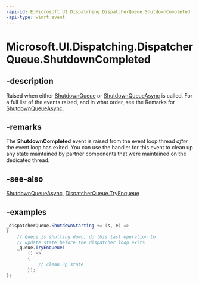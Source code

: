 ```yaml
---
-api-id: E:Microsoft.UI.Dispatching.DispatcherQueue.ShutdownCompleted
-api-type: winrt event
---
```


# Microsoft.UI.Dispatching.DispatcherQueue.ShutdownCompleted

<!--
public event Windows.Foundation.TypedEventHandler<Microsoft.UI.Dispatching.DispatcherQueue,object> ShutdownCompleted;
-->

## -description

Raised when either [ShutdownQueue](./dispatcherqueuecontroller_shutdownqueue_1224442331.md) or [ShutdownQueueAsync](./dispatcherqueuecontroller_shutdownqueueasync_542547627.md) is called. For a full list of the events raised, and in what order, see the Remarks for [ShutdownQueueAsync](./dispatcherqueuecontroller_shutdownqueueasync_542547627.md).

## -remarks

The **ShutdownCompleted** event is raised from the event loop thread *after* the event loop has exited. You can use the handler for this event to clean up any state maintained by partner components that were maintained on the dedicated thread.

## -see-also

[ShutdownQueueAsync](./dispatcherqueuecontroller_shutdownqueueasync_542547627.md), [DispatcherQueue.TryEnqueue](./dispatcherqueue_tryenqueue_530434839.md)

## -examples

```csharp
_dispatcherQueue.ShutdownStarting += (s, e) =>
{
    // Queue is shutting down, do this last operation to  
    // update state before the dispatcher loop exits
    _queue.TryEnqueue(
        () =>
        {
            // clean up state
        });
};
```
